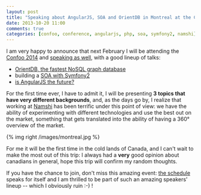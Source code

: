 ```yaml
---
layout: post
title: "Speaking about AngularJS, SOA and OrientDB in Montreal at the Confoo 2014"
date: 2013-10-20 11:00
comments: true
categories: [confoo, conference, angularjs, php, soa, symfony2, namshi]
---
```


I am very happy to announce that next February I will
be attending the [Confoo 2014](http://confoo.ca/) and [speaking as well](http://confoo.ca/en/speaker/alessandro-nadalin),
with a good lineup of talks:

* [OrientDB, the fastest NoSQL graph database](http://confoo.ca/en/2014/session/orientdb-the-fastest-document-based-graphdb)
* building a [SOA with Symfony2](http://confoo.ca/en/2014/session/soa-with-symfony2)
* [is AngularJS the future?](http://confoo.ca/en/2014/session/angularjs-is-the-future-maybe)

<!-- more -->

For the first time ever, I have to admit it, I will be
presenting **3 topics that have very different backgrounds**,
and, as the days go by, I realize that working at [Namshi](http://en-ae.namshi.com)
has been terrific under this point of view: we have the ability of
experimenting with different technologies and use the best out on the
market, something that gets translated into the ability of having a
360° overview of the market.

{% img right /images/montreal.jpg %}

For me it will be the first time in the cold lands of Canada, and
I can't wait to make the most out of this trip: I always had a **very**
good opinion about canadians in general, hope this trip will
confirm my random thoughts.

If you have the chance to join, don't miss this amazing event: 
[the schedule](http://confoo.ca/en/2014/sessions) speaks for itself
and I am thrilled to be part of such an amazing speakers' lineup
-- which I obviously ruin :-) !